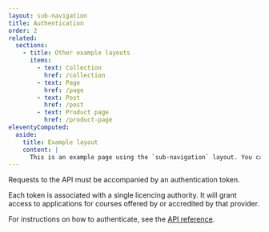 ```yaml
---
layout: sub-navigation
title: Authentication
order: 2
related:
  sections:
    - title: Other example layouts
      items:
        - text: Collection
          href: /collection
        - text: Page
          href: /page
        - text: Post
          href: /post
        - text: Product page
          href: /product-page
eleventyComputed:
  aside:
    title: Example layout
    content: |
      This is an example page using the `sub-navigation` layout. You can [view the source used to create this page on GitHub]({{ viewSource }}).
---
```


Requests to the API must be accompanied by an authentication token.

Each token is associated with a single licencing authority. It will grant access to applications for courses offered by or accredited by that provider.

For instructions on how to authenticate, see the [API reference](#).
